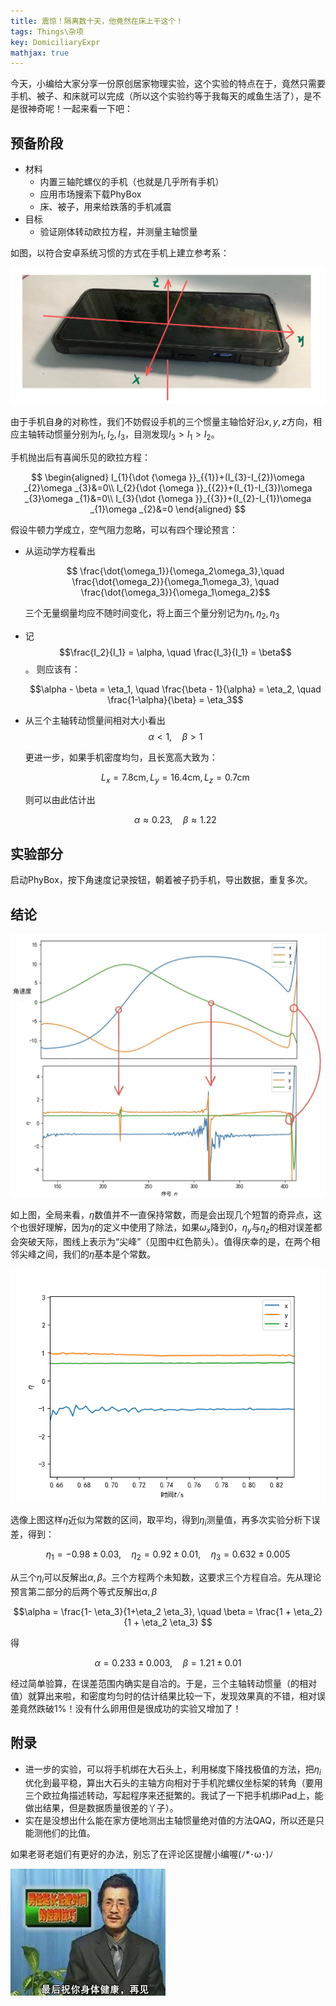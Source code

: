 ```yaml
---
title: 震惊！隔离数十天，他竟然在床上干这个！
tags: Things\杂项
key: DomiciliaryExpr
mathjax: true
---
```


今天，小编给大家分享一份原创居家物理实验，这个实验的特点在于，竟然只需要手机、被子、和床就可以完成<span class="heimu" title="肥宅大哭.jpg">（所以这个实验约等于我每天的咸鱼生活了）</span>，是不是很神奇呢！一起来看一下吧：

<!--more-->
## 预备阶段

- 材料
  - 内置三轴陀螺仪的手机（也就是几乎所有手机）
  - 应用市场搜索下载PhyBox
  - 床、被子，用来给跌落的手机减震
- 目标
  - 验证刚体转动欧拉方程，并测量主轴惯量

如图，以符合安卓系统习惯的方式在手机上建立参考系：

![手机本体坐标轴示意](https://raw.githubusercontent.com/ZaoHan415/ZaoHan415.github.io/master/assets/images/PhoneDemo.png)

由于手机自身的对称性，我们不妨假设手机的三个惯量主轴恰好沿$x, y, z$方向，相应主轴转动惯量分别为$I_1, I_2, I_3$，目测发现$I_3 > I_1 > I_2$。

手机抛出后有喜闻乐见的欧拉方程：

$$
\begin{aligned}
    I_{1}{\dot  {\omega }}_{{1}}+(I_{3}-I_{2})\omega _{2}\omega _{3}&=0\\
    I_{2}{\dot  {\omega }}_{{2}}+(I_{1}-I_{3})\omega _{3}\omega _{1}&=0\\
    I_{3}{\dot  {\omega }}_{{3}}+(I_{2}-I_{1})\omega _{1}\omega _{2}&=0
\end{aligned}
$$

假设牛顿力学成立，空气阻力忽略，可以有四个理论预言：

- 从运动学方程看出

    $$ \frac{\dot{\omega_1}}{\omega_2\omega_3},\quad \frac{\dot{\omega_2}}{\omega_1\omega_3}, \quad \frac{\dot{\omega_3}}{\omega_1\omega_2}$$

    三个无量纲量均应不随时间变化，将上面三个量分别记为$\eta_1, \eta_2, \eta_3$
- 记
    $$\frac{I_2}{I_1} = \alpha, \quad \frac{I_3}{I_1} = \beta$$。
    则应该有：

    $$\alpha - \beta = \eta_1, \quad \frac{\beta - 1}{\alpha} = \eta_2, \quad \frac{1-\alpha}{\beta} = \eta_3$$

- 从三个主轴转动惯量间相对大小看出
    $$\alpha < 1, \quad \beta > 1 $$

    更进一步，如果手机密度均匀，且长宽高大致为：

    $$L_x = 7.8\text{cm}, L_y = 16.4 \text{cm}, L_z = 0.7\text{cm} $$

    则可以由此估计出

    $$ \alpha \approx \text{0.23}, \quad \beta \approx \text{1.22} $$

## 实验部分

启动PhyBox，按下角速度记录按钮，朝着被子扔手机，导出数据，重复多次。

## 结论

![角速度与\eta计算值](/assets/images/Phone_result1.jpg)

如上图，全局来看，$\eta$数值并不一直保持常数，而是会出现几个短暂的奇异点，这个也很好理解，因为$\eta$的定义中使用了除法，如果$\omega_x$降到0，$\eta_y$与$\eta_z$的相对误差都会突破天际，图线上表示为“尖峰”（见图中红色箭头）。值得庆幸的是，在两个相邻尖峰之间，我们的$\eta$基本是个常数。

![\eta平稳值区间放大](/assets/images/PhoneEtasMin.png)

选像上图这样$\eta$近似为常数的区间，取平均，得到$\eta_i$测量值，再多次实验分析下误差，得到：

$$\eta_1 = -0.98 \pm 0.03,\quad \eta_2 = 0.92 \pm 0.01,\quad \eta_3 = 0.632 \pm 0.005$$

从三个$\eta_i$可以反解出$\alpha, \beta$。三个方程两个未知数，这要求三个方程自冾。先从理论预言第二部分的后两个等式反解出$\alpha, \beta$

$$\alpha = \frac{1- \eta_3}{1+\eta_2 \eta_3}, \quad \beta = \frac{1 + \eta_2}{1 + \eta_2 \eta_3} $$

得

$$\alpha =  0.233 \pm 0.003, \quad \beta =  1.21 \pm 0.01$$

经过简单验算，在误差范围内确实是自冾的。于是，三个主轴转动惯量（的相对值）就算出来啦，和密度均匀时的估计结果比较一下，发现效果真的不错，相对误差竟然跌破1%！<span class="heimu" title="肥宅大哭.jpg">没有什么卵用但是很成功的实验又增加了！</span>

## 附录

- 进一步的实验，可以将手机绑在大石头上，利用梯度下降找极值的方法，把$\eta_i$优化到最平稳，算出大石头的主轴方向相对于手机陀螺仪坐标架的转角（要用三个欧拉角描述转动，写起程序来还挺繁的。我试了一下把手机绑iPad上，能做出结果，但是数据质量很差的丫子）。
- 实在是没想出什么能在家方便地测出主轴惯量绝对值的方法QAQ，所以还是只能测他们的比值。

如果老哥老姐们有更好的办法，别忘了在评论区提醒小编喔(ﾉ*･ω･)ﾉ

![再见](/assets/images/goodbye.jpg)